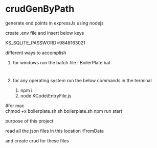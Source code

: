 # crudGenByPath
generate end points in expressJs using nodejs

create .env file and insert below keys

KS_SQLITE_PASSWORD=9848163021



different ways to accomplish

1.  for windows run the batch file : BoilerPlate.bat

#

2.  for any operating system run the below commands in the terminal
    
    1.  npm i
    2.  node KCode\EntryFile.js
  
#for mac  
chmod +x boilerplate.sh
sh boilerplate.sh
npm run start

purpose of this project

read all the json files in this location :FromData

and create crud for these files
